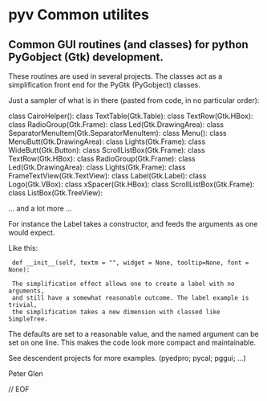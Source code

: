# pyv Common utilites

## Common GUI routines (and classes) for python PyGobject (Gtk) development.

These routines are used in several projects. The classes act as a simplification
front end for the PyGtk (PyGobject) classes.

Just a sampler of what is in there (pasted from code, in no particular order):

class CairoHelper():
class TextTable(Gtk.Table):
class TextRow(Gtk.HBox):
class RadioGroup(Gtk.Frame):
class Led(Gtk.DrawingArea):
class SeparatorMenuItem(Gtk.SeparatorMenuItem):
class Menu():
class MenuButt(Gtk.DrawingArea):
class Lights(Gtk.Frame):
class WideButt(Gtk.Button):
class ScrollListBox(Gtk.Frame):
class TextRow(Gtk.HBox):
class RadioGroup(Gtk.Frame):
class Led(Gtk.DrawingArea):
class Lights(Gtk.Frame):
class FrameTextView(Gtk.TextView):
class Label(Gtk.Label):
class Logo(Gtk.VBox):
class xSpacer(Gtk.HBox):
class ScrollListBox(Gtk.Frame):
class ListBox(Gtk.TreeView):

 ... and a lot more ...

 For instance the Label takes a constructor, and feeds the arguments as
 one would expect.

 Like this:

     def __init__(self, textm = "", widget = None, tooltip=None, font = None):

     The simplification effect allows one to create a label with no arguments,
     and still have a somewhat reasonable outcome. The label example is trivial,
     the simplification takes a new dimension with classed like SimpleTree.

 The defaults are set to a reasonable value, and the named argument can be
set on one line. This makes the code look more compact and maintainable.

 See descendent projects for more examples. (pyedpro; pycal; pggui; ...)

Peter Glen

// EOF
